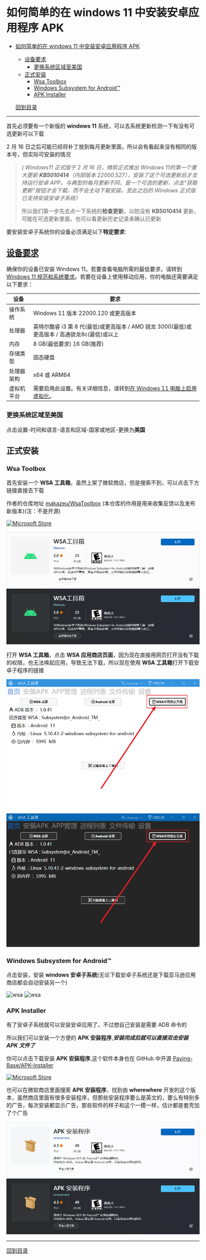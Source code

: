 # 如何简单的在 windows 11 中安装安卓应用程序 APK

- [如何简单的在 windows 11 中安装安卓应用程序 APK](#如何简单的在-windows-11-中安装安卓应用程序-apk)
  - [设备要求](#设备要求)
    - [更换系统区域至美国](#更换系统区域至美国)
  - [正式安装](#正式安装)
    - [Wsa Toolbox](#wsa-toolbox)
    - [Windows Subsystem for Android™](#windows-subsystem-for-android)
    - [APK Installer](#apk-installer)

  [回到目录](/readme.md)

---

首先必须要有一个新版的 **windows 11** 系统，可以去系统更新检测一下有没有可选更新可以下载

2 月 16 日之后可能已经将补丁放到每月更新里面，所以会有看起来没有相同的版本号，但实际可安装的情况

>*( Windows11 正式版于 2 月 16 日，微软正式推出 Windows 11的第一个重大更新  **KB5010414**（内部版本 22000.527），安装了这个可选更新后才支持运行安卓 APP。与典型的每月更新不同，是一个可选的更新，点击“获取更新”按钮才会下载，而不会主动下载安装。至此之后的 Windows 正式版已支持安装安卓子系统）*
>
>所以我们第一步先去点一下系统的**检查更新**，以防没有 **KB5010414** 更新，可能在可选更新里面，也可以看更新历史记录来确认已更新

要安装安卓子系统你的设备必须满足以下**特定要求**:

## [设备要求](https://support.microsoft.com/zh-cn/windows/install-mobile-apps-and-the-amazon-appstore-f8d0abb5-44ad-47d8-b9fb-ad6b1459ff6c)

确保你的设备已安装 Windows 11。若要查看电脑所需的最低要求，请转到 [Windows 11 规范和系统要求](https://www.microsoft.com/windows/windows-11-specifications)。若要在设备上使用移动应用，你的电脑还需要满足以下要求：

|设备|要求|
|-|-|
|操作系统|Windows 11 版本 22000.120 或更高版本|
|处理器|英特尔酷睿 i3 第 8 代(最低)或更高版本 / AMD 锐龙 3000(最低)或更高版本 / 高通骁龙8c(最低)或以上|
|内存|8 GB(最低要求) 16 GB(推荐)|
|存储类型|固态硬盘|
|处理器架构|x64 或 ARM64|
|虚拟机平台|需要启用此设置。有关详细信息，请转到[在 Windows 11 电脑上启用虚拟化](https://support.microsoft.com/zh-cn/windows/%E5%9C%A8%E7%94%B5%E8%84%91windows-11%E8%99%9A%E6%8B%9F%E5%8C%96-c5578302-6e43-4b4b-a449-8ced115f58e1)。|

### 更换系统区域至美国

点击设置-时间和语言-语言和区域-国家或地区-更换为**美国**

## 正式安装

### Wsa Toolbox

首先安装一个 **WSA 工具箱**，虽然上架了微软商店，但是搜索不到，可以点击下方链接直接去下载

作者的仓库地址
[makazeu/WsaToolbox](https://github.com/makazeu/WsaToolbox)
(本仓库的作用是用来收集反馈以及发布新版本)(注：不是开源)

[![Microsoft Store](https://img.shields.io/badge/download-%E4%B8%8B%E8%BD%BD%20WSA%20%E5%B7%A5%E5%85%B7%E7%AE%B1-magenta.svg?label=Microsoft%20Store&logo=Microsoft&style=for-the-badge&color=11a2f8)](https://www.microsoft.com/zh-cn/p/wsa-toolbox/9ppsp2mkvtgt "Microsoft Store")

[![Wsa Toolbox](/photo/Microsoft-Store/WSA-toolbox.png#gh-light-mode-only)](https://www.microsoft.com/zh-cn/p/wsa-toolbox/9ppsp2mkvtgt)
[![Wsa Toolbox](/photo/Microsoft-Store/WSA-toolbox-dark.png#gh-dark-mode-only)](https://www.microsoft.com/zh-cn/p/wsa-toolbox/9ppsp2mkvtgt)

打开 **WSA 工具箱**，点击 **WSA 应用商店页面**，因为现在直接用网页打开没有下载的权限，也无法唤起应用，导致无法下载，所以现在使用 **WSA 工具箱**打开下载安卓子程序的链接

![Wsa Toolbox home](/photo/WSA-Toolbox/WSA-toolbox-wsa-store.png#gh-light-mode-only)
![Wsa Toolbox home](/photo/WSA-Toolbox/WSA-toolbox-wsa-store-dark.png#gh-dark-mode-only)

### Windows Subsystem for Android™

点击安装，安装 **windows 安卓子系统**(无论下载安卓子系统还是下载亚马逊应用商店都会自动安装另一个)

![wsa](/photo/Microsoft-Store/Windows-Subsystem-for-Android™.png#gh-light-mode-only)
![wsa](/photo/Microsoft-Store/Windows-Subsystem-for-Android™-dark.png#gh-dark-mode-only)

<!-- [![Microsoft Store](https://img.shields.io/badge/download-%E4%B8%8B%E8%BD%BD%20%E9%80%82%E7%94%A8%E4%BA%8E%20Android%E2%84%A2%EF%B8%8F%20%E7%9A%84%20Windows%20%E5%AD%90%E7%B3%BB%E7%BB%9F-magenta.svg?label=Microsoft%20Store&logo=Microsoft&style=for-the-badge&color=11a2f8)](https://www.microsoft.com/zh-cn/p/windows-subsystem-for-android-with-amazon-appstore/9p3395vx91nr "Microsoft Store") -->

<!-- [![Microsoft Store](https://img.shields.io/badge/download-%E4%B8%8B%E8%BD%BD%20Amazon%20Appstore-magenta.svg?label=Microsoft%20Store&logo=Microsoft&style=for-the-badge&color=11a2f8)](https://www.microsoft.com/zh-cn/p/amazon-appstore/9njhk44ttksx "Microsoft Store") -->

<!-- [![Microsoft Store](https://img.shields.io/badge/download-%E8%8E%B7%E5%8F%96%20%E4%BA%9A%E9%A9%AC%E9%80%8A%E5%BA%94%E7%94%A8%E5%95%86%E5%BA%97-magenta.svg?label=Microsoft%20Store&logo=Microsoft&style=for-the-badge&color=11a2f8)](ms-windows-store://pdp/?productid=9NJHK44TTKSX "Microsoft Store") -->

<!-- [![Windows Subsystem for Android™](/photo/Windows%20Subsystem%20for%20Android™.png)](https://www.microsoft.com/zh-cn/p/windows-subsystem-for-android-with-amazon-appstore/9p3395vx91nr) -->

<!-- [![系统要求](/photo/system%20requirements.png)](https://github.com/XTsat/How-to-simply-install-APK-in-Windows) -->

### APK Installer

有了安卓子系统就可以安装安卓应用了，不过想自己安装是需要 ADB 命令的

所以我们可以安装一个方便的 **APK 安装程序**,***安装完成后就可以直接双击安装 APK 文件了***

你可以点击下载安装 **APK 安装程序**,这个软件本身也在 GitHub 中开源
[Paving-Base/APK-Installer](https://github.com/Paving-Base/APK-Installer)

[![Microsoft Store](https://img.shields.io/badge/download-%E4%B8%8B%E8%BD%BD%20APK%20%E5%AE%89%E8%A3%85%E7%A8%8B%E5%BA%8F-magenta.svg?label=Microsoft%20Store&logo=Microsoft&style=for-the-badge&color=11a2f8)](https://apps.microsoft.com/store/detail/9P2JFQ43FPPG "Microsoft Store")

也可以在微软商店里面搜索 **APK 安装程序**，找到由 **wherewhere** 开发的这个版本，虽然商店里面有很多安装程序，但那些安装程序要么是英文的，要么有特别多的广告，每次安装都显示广告，那些软件的样子和这个一模一样，估计都是套壳加了个广告

[![APK-Installer](/photo/Microsoft-Store/APK-Installer.png#gh-light-mode-only)](https://apps.microsoft.com/store/detail/9P2JFQ43FPPG)
[![APK-Installer](/photo/Microsoft-Store/APK-Installer-dark.png#gh-dark-mode-only)](https://apps.microsoft.com/store/detail/9P2JFQ43FPPG)

---

[回到目录](/readme.md)
